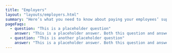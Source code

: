 ```yaml
---
title: "Employers"
layout: "layouts/employers.html"
summary: "Here’s what you need to know about paying your employees’ super."
pageFaqs:
  - question: "This is a placeholder question"
    answer: "This is a placeholder answer. Both this question and answer should come from our Knowledge Base."
  - question: "This is another placeholder question"
    answer: "This is a placeholder answer. Both this question and answer should come from our Knowledge Base."
---
```

